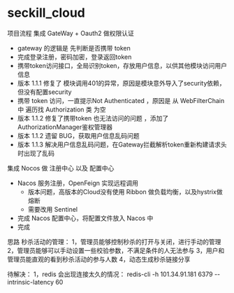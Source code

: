 # seckill_cloud

项目流程
集成 GateWay + Oauth2 做权限认证
- gateway 的逻辑是 先判断是否携带 token
- 完成登录注册，密码加密，登录返回token 
- 携带token访问接口，全局识别token，存放用户信息，以供其他模块访问用户信息
- 版本 1.1.1 修复了 模块调用401的异常，原因是模块意外导入了security依赖，但没有配置security
- 携带 token 访问，一直提示Not Authenticated ，原因是 从 WebFilterChain 中 遍历找 Authorization 类 为空
- 版本 1.1.2 修复了携带token 也无法访问的问题 ，添加了AuthorizationManager鉴权管理器
- 版本 1.1.2 遗留 BUG，获取用户信息乱码问题
- 版本 1.1.3 解决用户信息乱码问题，在Gateway拦截解析token重新构建请求头时出现了乱码


集成 Nocos 做 注册中心 以及 配置中心
- Nacos 服务注册，OpenFeign 实现远程调用
  - 版本问题，高版本的Cloud没有使用 Ribbon 做负载均衡，以及hystrix做熔断
  - 需要改用 Sentinel
- 完成 Nacos 配置中心，将配置文件放入 Nacos 中
- 完成 

思路
秒杀活动的管理：
1，管理员能够控制秒杀的打开与关闭，进行手动的管理
2，管理员能够可以手动设置一些校验参数，不满足条件的人无法参与
3，用户和管理员能直观的看到秒杀活动的参与人数
4，动态生成秒杀链接分享

待解决：
1，redis 会出现连接太久的情况： redis-cli -h 101.34.91.181 6379 --intrinsic-latency 60
